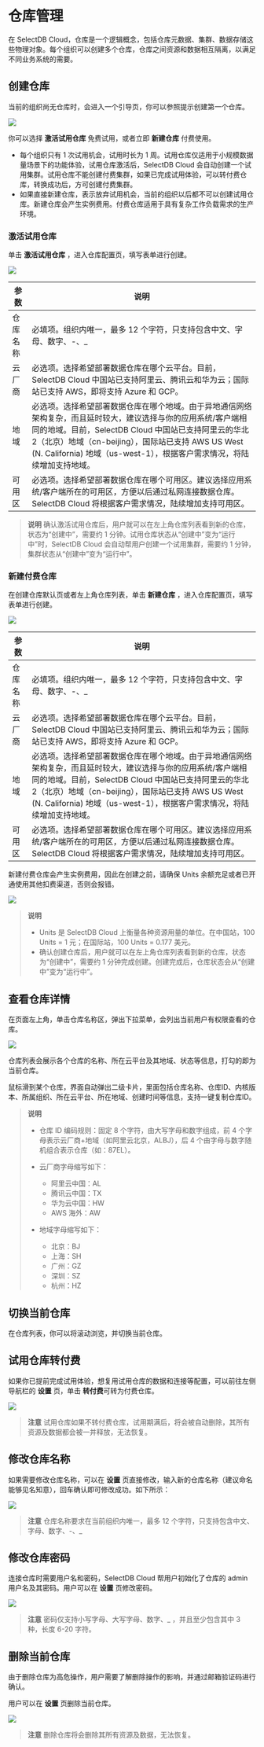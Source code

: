 # 仓库管理

在 SelectDB Cloud，仓库是一个逻辑概念，包括仓库元数据、集群、数据存储这些物理对象。每个组织可以创建多个仓库，仓库之间资源和数据相互隔离，以满足不同业务系统的需要。

## 创建仓库

当前的组织尚无仓库时，会进入一个引导页，你可以参照提示创建第一个仓库。

![](./assets/boxcncrKkIkYq7dVq1CQpO0eXWd.png)

你可以选择 **激活试用仓库** 免费试用，或者立即 **新建仓库** 付费使用。

* 每个组织只有 1 次试用机会，试用时长为 1 周。试用仓库仅适用于小规模数据量场景下的功能体验，试用仓库激活后，SelectDB Cloud 会自动创建一个试用集群。试用仓库不能创建付费集群，如果已完成试用体验，可以转付费仓库，转换成功后，方可创建付费集群。
* 如果直接新建仓库，表示放弃试用机会，当前的组织以后都不可以创建试用仓库。新建仓库会产生实例费用。付费仓库适用于具有复杂工作负载需求的生产环境。

### 激活试用仓库

单击  **激活试用仓库** ，进入仓库配置页，填写表单进行创建。

![](./assets/boxcnwSiLqkdo7rUMdlqarDTL5d.jpeg)

| **参数** | **说明**                                                     |
| -------- | ------------------------------------------------------------ |
| 仓库名称 | 必填项。组织内唯一，最多 12 个字符，只支持包含中文、字母、数字、-、_ |
| 云厂商   | 必选项。选择希望部署数据仓库在哪个云平台。目前，SelectDB Cloud 中国站已支持阿里云、腾讯云和华为云；国际站已支持 AWS，即将支持 Azure 和 GCP。 |
| 地域     | 必选项。选择希望部署数据仓库在哪个地域。由于异地通信网络架构复杂，而且延时较大，建议选择与你的应用系统/客户端相同的地域。目前，SelectDB Cloud 中国站已支持阿里云的华北2（北京）地域（cn-beijing），国际站已支持 AWS US West (N. California) 地域（us-west-1），根据客户需求情况，将陆续增加支持地域。 |
| 可用区   | 必选项。选择希望部署数据仓库在哪个可用区。建议选择应用系统/客户端所在的可用区，方便以后通过私网连接数据仓库。SelectDB Cloud 将根据客户需求情况，陆续增加支持可用区。 |

> **说明** 确认激活试用仓库后，用户就可以在左上角仓库列表看到新的仓库，状态为“创建中”，需要约 1 分钟。试用仓库状态从“创建中”变为“运行中”时，SelectDB Cloud 会自动帮用户创建一个试用集群，需要约 1 分钟，集群状态从“创建中”变为“运行中”。

### 新建付费仓库

在创建仓库默认页或者左上角仓库列表，单击  **新建仓库** ，进入仓库配置页，填写表单进行创建。

![](./assets/boxcnw6LxCR5BVfDLN2NVTBhvgf.png)

| **参数** | **说明**                                                     |
| -------- | ------------------------------------------------------------ |
| 仓库名称 | 必填项。组织内唯一，最多 12 个字符，只支持包含中文、字母、数字、-、_ |
| 云厂商   | 必选项。选择希望部署数据仓库在哪个云平台。目前，SelectDB Cloud 中国站已支持阿里云、腾讯云和华为云；国际站已支持 AWS，即将支持 Azure 和 GCP。 |
| 地域     | 必选项。选择希望部署数据仓库在哪个地域。由于异地通信网络架构复杂，而且延时较大，建议选择与你的应用系统/客户端相同的地域。目前，SelectDB Cloud 中国站已支持阿里云的华北2（北京）地域（cn-beijing），国际站已支持 AWS US West (N. California) 地域（us-west-1），根据客户需求情况，将陆续增加支持地域。 |
| 可用区   | 必选项。选择希望部署数据仓库在哪个可用区。建议选择应用系统/客户端所在的可用区，方便以后通过私网连接数据仓库。SelectDB Cloud 将根据客户需求情况，陆续增加支持可用区。 |

新建付费仓库会产生实例费用，因此在创建之前，请确保 Units 余额充足或者已开通使用其他扣费渠道，否则会报错。

![](./assets/boxcn2pnXpRj9nbYaZ6Ezz7ekob.png)

> **说明**
>
> * Units 是 SelectDB Cloud 上衡量各种资源用量的单位。在中国站，100 Units = 1 元；在国际站，100 Units = 0.177 美元。
> * 确认创建仓库后，用户就可以在左上角仓库列表看到新的仓库，状态为“创建中”，需要约 1 分钟完成创建。创建完成后，仓库状态会从“创建中”变为“运行中”。

## 查看仓库详情

在页面左上角，单击仓库名称区，弹出下拉菜单，会列出当前用户有权限查看的仓库。

![](./assets/boxcnCsMCMHP8kqo8Xbkm4lJpbc.jpeg)

仓库列表会展示各个仓库的名称、所在云平台及其地域、状态等信息，打勾的即为当前仓库。

鼠标滑到某个仓库，界面自动弹出二级卡片，里面包括仓库名称、仓库ID、内核版本、所属组织、所在云平台、所在地域、创建时间等信息，支持一键复制仓库ID。

> **说明**
>
> * 仓库 ID 编码规则：固定 8 个字符，由大写字母和数字组成，前 4 个字母表示云厂商+地域（如阿里云北京，ALBJ），后 4 个由字母与数字随机组合表示仓库（如：87EL）。
> * 云厂商字母缩写如下：
>
>   * 阿里云中国：AL
>   * 腾讯云中国：TX
>   * 华为云中国：HW
>   * AWS 海外：AW
> * 地域字母缩写如下：
>
>   * 北京：BJ
>   * 上海：SH
>   * 广州：GZ
>   * 深圳：SZ
>   * 杭州：HZ

## 切换当前仓库

在仓库列表，你可以将滚动浏览，并切换当前仓库。

## 试用仓库转付费

如果你已提前完成试用体验，想复用试用仓库的数据和连接等配置，可以前往左侧导航栏的 **设置** 页，单击 **转付费**可转为付费仓库。

![](./assets/boxcnWGQHtrFbZ65FQ0AZ6U6K0d.png)

> **注意** 试用仓库如果不转付费仓库，试用期满后，将会被自动删除，其所有资源及数据都会被一并释放，无法恢复。

## 修改仓库名称

如果需要修改仓库名称，可以在 **设置** 页直接修改，输入新的仓库名称（建议命名能够见名知意），回车确认即可修改成功。如下所示：

![](./assets/boxcnH9KHBut9Xl7Z0BEXExc4sg.png)

> **注意** 仓库名称要求在当前组织内唯一，最多 12 个字符，只支持包含中文、字母、数字、-、_

## 修改仓库密码

连接仓库时需要用户名和密码，SelectDB Cloud 帮用户初始化了仓库的 admin 用户名及其密码。用户可以在 **设置** 页修改密码。

![](./assets/boxcnCSs43tw534hXRSgYHL4cvf.jpeg)

> **注意** 密码仅支持小写字母、大写字母、数字、_ ，并且至少包含其中 3 种，长度 6-20 字符。

## 删除当前仓库

由于删除仓库为高危操作，用户需要了解删除操作的影响，并通过邮箱验证码进行确认。

用户可以在 **设置** 页删除当前仓库。

![](./assets/boxcnun61qs48L2uVB3NFSAbeJb.png)

> **注意** 删除仓库将会删除其所有资源及数据，无法恢复。

# 
